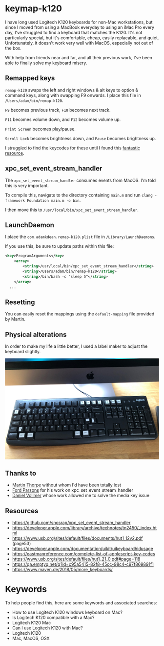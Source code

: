 # keymap-k120

I have long used Logitech K120 keyboards for non-Mac workstations, but since I moved from using a MacBook everyday to using an iMac Pro every day, I've struggled to find a keyboard that matches the K120. It's not particularly special, but it's comfortable, cheap, easily replacable, and quiet. Unfortunately, it doesn't work very well with MacOS, especially not out of the box.

With help from friends near and far, and all their previous work, I've been able to finally solve my keyboard misery.

## Remapped keys

`remap-k120` swaps the left and right windows & alt keys to option & command keys, along with swapping F9 onwards. I place this file in `/Users/adam/bin/remap-k120`.

`F9` becomes previous track, `F10` becomes next track.

 `F11` becomes volume down, and `F12` becomes volume up.

`Print Screen` becomes play/pause.

`Scroll Lock` becomes brightness down, and `Pause` becomes brightness up.

I struggled to find the keycodes for these until I found this [fantastic resource](https://www.maven.de/2018/05/more_keyboards/).

## xpc_set_event_stream_handler

The `xpc_set_event_stream_handler` consumes events from MacOS. I'm told this is very important.

To compile this, navigate to the directory containing `main.m` and run `clang -framework Foundation main.m -o bin`.

I then move this to `/usr/local/bin/xpc_set_event_stream_handler`.

## LaunchDaemon

I place the `com.adamkdean.remap-k120.plist` file in `/Library/LaunchDaemons`.

If you use this, be sure to update paths within this file:

```xml
<key>ProgramArguments</key>
	<array>
		<string>/usr/local/bin/xpc_set_event_stream_handler</string>
		<string>/Users/adam/bin/remap-k120</string>
		<string>/bin/bash -c "sleep 5"</string>
	</array>
  ...
```

## Resetting

You can easily reset the mappings using the `default-mapping` file provided by Martin.

## Physical alterations

In order to make my life a little better, I used a label maker to adjust the keyboard slightly.

![preview](image.jpg)

## Thanks to

- [Martin Thorpe](https://twitter.com/met24fly) without whom I'd have been totally lost
- [Ford Parsons](https://github.com/snosrap) for his work on xpc_set_event_stream_handler
- [Daniel Vollmer](https://www.maven.de/2018/05/more_keyboards/) whose work allowed me to solve the media key issue

## Resources

- https://github.com/snosrap/xpc_set_event_stream_handler
- https://developer.apple.com/library/archive/technotes/tn2450/_index.html
- https://www.usb.org/sites/default/files/documents/hut1_12v2.pdf (page53)
- https://developer.apple.com/documentation/uikit/uikeyboardhidusage
- https://eastmanreference.com/complete-list-of-applescript-key-codes
- https://www.usb.org/sites/default/files/hut1_21_0.pdf#page=118
- https://qa.emptyq.net/q?id=c95a5415-82f8-45cc-98c4-c97f869891f1
- https://www.maven.de/2018/05/more_keyboards/

# Keywords

To help people find this, here are some keywords and associated searches:

- How to use Logitech K120 windows keyboard on Mac?
- Is Logitech K120 compatible with a Mac?
- Logitech K120 Mac
- Can I use Logitech K120 with Mac?
- Logitech K120
- Mac, MacOS, OSX
